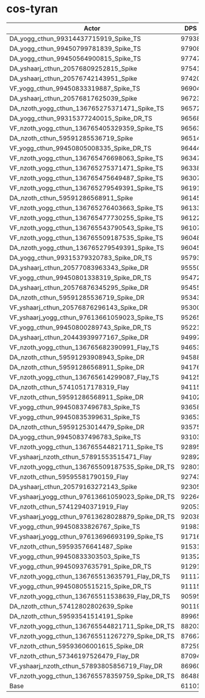 # cos-tyran
| Actor | DPS | Increase |
|---|:---:|:---:|
|DA_yogg_cthun_99314437715919_Spike_TS|97938|60.29%|
|DA_yogg_cthun_99450799781839_Spike_TS|97908|60.24%|
|DA_yogg_cthun_99450564900815_Spike_TS|97747|59.98%|
|DA_yshaarj_cthun_20576809252815_Spike|97541|59.64%|
|DA_yshaarj_cthun_20576742143951_Spike|97420|59.44%|
|VF_yogg_cthun_99450833319887_Spike_TS|96904|58.60%|
|DA_yshaarj_cthun_20576817625039_Spike|96723|58.30%|
|DA_nzoth_yogg_cthun_136765275371471_Spike_TS|96572|58.05%|
|DA_yogg_cthun_99315377240015_Spike_DR_TS|96568|58.05%|
|VF_nzoth_yogg_cthun_136765405329359_Spike_TS|96563|58.04%|
|DA_nzoth_cthun_59591285536719_Spike|96514|57.96%|
|VF_yogg_cthun_99450805008335_Spike_DR_TS|96444|57.84%|
|VF_nzoth_yogg_cthun_136765476698063_Spike_TS|96347|57.68%|
|VF_nzoth_yogg_cthun_136765275371471_Spike_TS|96338|57.67%|
|VF_nzoth_yogg_cthun_136765475649487_Spike_TS|96307|57.62%|
|VF_nzoth_yogg_cthun_136765279549391_Spike_TS|96191|57.43%|
|DA_nzoth_cthun_59591286568911_Spike|96145|57.35%|
|VF_nzoth_yogg_cthun_136765276403663_Spike_TS|96133|57.33%|
|VF_nzoth_yogg_cthun_136765477730255_Spike_TS|96122|57.32%|
|VF_nzoth_yogg_cthun_136765543790543_Spike_TS|96107|57.29%|
|VF_nzoth_yogg_cthun_136765509187535_Spike_TS|96048|57.20%|
|DA_nzoth_yogg_cthun_136765279549391_Spike_TS|96045|57.19%|
|DA_yogg_cthun_99315379320783_Spike_DR_TS|95793|56.78%|
|DA_yshaarj_cthun_20577083963343_Spike_DR|95550|56.38%|
|VF_yogg_cthun_99450801338319_Spike_DR_TS|95472|56.25%|
|DA_yshaarj_cthun_20576876345295_Spike_DR|95455|56.22%|
|DA_nzoth_cthun_59591285536719_Spike_DR|95343|56.04%|
|VF_yshaarj_cthun_20576876296143_Spike_DR|95300|55.97%|
|VF_yshaarj_yogg_cthun_97613661059023_Spike_TS|95265|55.91%|
|VF_yogg_cthun_99450800289743_Spike_DR_TS|95221|55.84%|
|DA_yshaarj_cthun_20443939977167_Spike_DR|94997|55.48%|
|VF_nzoth_yogg_cthun_136765682390991_Flay_TS|94653|54.91%|
|DA_nzoth_cthun_59591293908943_Spike_DR|94588|54.81%|
|DA_nzoth_cthun_59591286568911_Spike_DR|94176|54.13%|
|VF_nzoth_yogg_cthun_136765614299087_Flay_TS|94125|54.05%|
|DA_nzoth_cthun_57410517178319_Flay|94115|54.03%|
|VF_nzoth_cthun_59591286568911_Spike_DR|94102|54.01%|
|VF_yogg_cthun_99450837496783_Spike_TS|93658|53.28%|
|VF_yogg_cthun_99450835399631_Spike_TS|93653|53.28%|
|DA_nzoth_cthun_59591253014479_Spike_DR|93575|53.15%|
|DA_yogg_cthun_99450837496783_Spike_TS|93103|52.38%|
|VF_nzoth_yogg_cthun_136765544821711_Spike_TS|92895|52.04%|
|VF_yshaarj_nzoth_cthun_57891553515471_Flay|92892|52.03%|
|VF_nzoth_yogg_cthun_136765509187535_Spike_DR_TS|92801|51.88%|
|VF_nzoth_cthun_59595581790159_Flay|92743|51.79%|
|DA_yshaarj_cthun_20579163272143_Spike|92305|51.07%|
|VF_yshaarj_yogg_cthun_97613661059023_Spike_DR_TS|92264|51.00%|
|VF_nzoth_cthun_57412940371919_Flay|92053|50.66%|
|VF_yshaarj_yogg_cthun_97613628028879_Spike_DR_TS|92038|50.63%|
|VF_yogg_cthun_99450833826767_Spike_TS|91983|50.54%|
|VF_yshaarj_yogg_cthun_97613696693199_Spike_TS|91716|50.11%|
|VF_nzoth_cthun_59593576641487_Spike|91531|49.80%|
|VF_yogg_cthun_99450833303503_Spike_TS|91352|49.51%|
|VF_yogg_cthun_99450937635791_Spike_DR_TS|91291|49.41%|
|VF_nzoth_yogg_cthun_136765513635791_Flay_DR_TS|91117|49.13%|
|VF_yogg_cthun_99450805515215_Spike_DR_TS|91115|49.12%|
|VF_nzoth_yogg_cthun_136765511538639_Flay_DR_TS|90595|48.27%|
|DA_nzoth_cthun_57412802802639_Spike|90119|47.49%|
|DA_nzoth_cthun_59593541514191_Spike|89965|47.24%|
|VF_nzoth_yogg_cthun_136765544821711_Spike_DR_TS|88203|44.36%|
|VF_nzoth_yogg_cthun_136765511267279_Spike_DR_TS|87667|43.48%|
|VF_nzoth_cthun_59593606001615_Spike_DR|87259|42.81%|
|VF_nzoth_cthun_57346197526479_Flay_DR|87094|42.54%|
|VF_yshaarj_nzoth_cthun_57893805856719_Flay_DR|86960|42.32%|
|VF_nzoth_yogg_cthun_136765578359759_Spike_DR_TS|86488|41.55%|
|Base|61101|0.00%|
